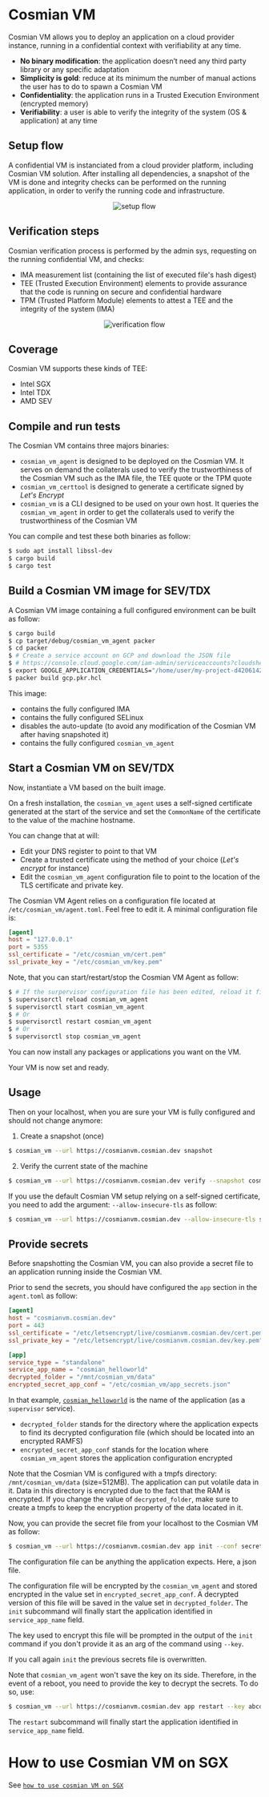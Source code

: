 # Cosmian VM

Cosmian VM allows you to deploy an application on a cloud provider instance, running in a confidential context with verifiability at any time.

- **No binary modification**: the application doesn’t need any third party library or any specific adaptation
- **Simplicity is gold**: reduce at its minimum the number of manual actions the user has to do to spawn a Cosmian VM
- **Confidentiality**: the application runs in a Trusted Execution Environment (encrypted memory)
- **Verifiability**: a user is able to verify the integrity of the system (OS & application) at any time

## Setup flow

A confidential VM is instanciated from a cloud provider platform, including Cosmian VM solution. After installing all dependencies, a snapshot of the VM is done and integrity checks can be performed on the running application, in order to verify the running code and infrastructure.

<p align="center">
  <img src="resources/images/confidential_vm_setup_flow.drawio.svg" alt="setup flow">
</p>

## Verification steps

Cosmian verification process is performed by the admin sys, requesting on the running confidential VM, and checks:

- IMA measurement list (containing the list of executed file's hash digest)
- TEE (Trusted Execution Environment) elements to provide assurance that the code is running on secure and confidential hardware
- TPM (Trusted Platform Module) elements to attest a TEE and the integrity of the system (IMA)

<p align="center">
  <img src="resources/images/confidential_vm_verification_flow.drawio.svg" alt="verification flow">
</p>

## Coverage

Cosmian VM supports these kinds of TEE:
- Intel SGX
- Intel TDX
- AMD SEV

## Compile and run tests

The Cosmian VM contains three majors binaries:
- `cosmian_vm_agent` is designed to be deployed on the Cosmian VM. It serves on demand the collaterals used to verify the trustworthiness of the Cosmian VM such as the IMA file, the TEE quote or the TPM quote
- `cosmian_vm_certtool` is designed to generate a certificate signed by *Let's Encrypt*
- `cosmian_vm` is a CLI designed to be used on your own host. It queries the `cosmian_vm_agent` in order to get the collaterals used to verify the trustworthiness of the Cosmian VM

You can compile and test these both binaries as follow:

```sh
$ sudo apt install libssl-dev
$ cargo build
$ cargo test
```

## Build a Cosmian VM image for SEV/TDX

A Cosmian VM image containing a full configured environment can be built as follow:

```sh
$ cargo build
$ cp target/debug/cosmian_vm_agent packer
$ cd packer
$ # Create a service account on GCP and download the JSON file
$ # https://console.cloud.google.com/iam-admin/serviceaccounts?cloudshell=false&project=MY_PROJECT
$ export GOOGLE_APPLICATION_CREDENTIALS="/home/user/my-project-d42061429e6a.json"
$ packer build gcp.pkr.hcl
```

This image:
- contains the fully configured IMA
- contains the fully configured SELinux 
- disables the auto-update (to avoid any modification of the Cosmian VM after having snapshoted it)
- contains the fully configured `cosmian_vm_agent` 

## Start a Cosmian VM on SEV/TDX

Now, instantiate a VM based on the built image.

On a fresh installation, the `cosmian_vm_agent` uses a self-signed certificate generated at the start of the service and set the `CommonName` of the certificate to the value of the machine hostname. 

You can change that at will:
- Edit your DNS register to point to that VM 
- Create a trusted certificate using the method of your choice (*Let's encrypt* for instance)
- Edit the `cosmian_vm_agent` configuration file to point to the location of the TLS certificate and private key. 

The Cosmian VM Agent relies on a configuration file located at `/etc/cosmian_vm/agent.toml`. Feel free to edit it. 
A minimal configuration file is:

```toml
[agent]
host = "127.0.0.1"
port = 5355
ssl_certificate = "/etc/cosmian_vm/cert.pem"
ssl_private_key = "/etc/cosmian_vm/key.pem"
```

Note, that you can start/restart/stop the Cosmian VM Agent as follow:

```sh
$ # If the surpervisor configuration file has been edited, reload it first
$ supervisorctl reload cosmian_vm_agent
$ supervisorctl start cosmian_vm_agent
$ # Or
$ supervisorctl restart cosmian_vm_agent
$ # Or
$ supervisorctl stop cosmian_vm_agent
 ```

You can now install any packages or applications you want on the VM. 

Your VM is now set and ready.

## Usage

Then on your localhost, when you are sure your VM is fully configured and should not change anymore:

1. Create a snapshot (once)
   
```sh
$ cosmian_vm --url https://cosmianvm.cosmian.dev snapshot
```

2. Verify the current state of the machine

```sh
$ cosmian_vm --url https://cosmianvm.cosmian.dev verify --snapshot cosmian_vm.snapshot  
```

If you use the default Cosmian VM setup relying on a self-signed certificate, you need to add the argument: `--allow-insecure-tls` as follow:

```sh
$ cosmian_vm --url https://cosmianvm.cosmian.dev --allow-insecure-tls snapshot
```

## Provide secrets

Before snapshotting the Cosmian VM, you can also provide a secret file to an application running inside the Cosmian VM. 

Prior to send the secrets, you should have configured the  `app` section in the `agent.toml` as follow:

```toml
[agent]
host = "cosmianvm.cosmian.dev"
port = 443
ssl_certificate = "/etc/letsencrypt/live/cosmianvm.cosmian.dev/cert.pem"
ssl_private_key = "/etc/letsencrypt/live/cosmianvm.cosmian.dev/key.pem"

[app]
service_type = "standalone"
service_app_name = "cosmian_helloworld"
decrypted_folder = "/mnt/cosmian_vm/data"
encrypted_secret_app_conf = "/etc/cosmian_vm/app_secrets.json"
```

In that example, [`cosmian_helloworld`](https://github.com/Cosmian/helloworld-service) is the name of the application (as a `supervisor` service). 
- `decrypted_folder` stands for the directory where the application expects to find its decrypted configuration file (which should be located into an encrypted RAMFS)
- `encrypted_secret_app_conf` stands for the location where `cosmian_vm_agent` stores the application configuration encrypted

Note that the Cosmian VM is configured with a tmpfs directory: `/mnt/cosmian_vm/data` (size=512MB). The application can put volatile data in it. Data in this directory is encrypted due to the fact that the RAM is encrypted. 
If you change the value of `decrypted_folder`, make sure to create a tmpfs to keep the encryption property of the data located in it. 

Now, you can provide the secret file from your localhost to the Cosmian VM as follow:

```sh
$ cosmian_vm --url https://cosmianvm.cosmian.dev app init --conf secrets.json
```

The configuration file can be anything the application expects. Here, a json file. 

The configuration file will be encrypted by the `cosmian_vm_agent` and stored encrypted in the value set in `encrypted_secret_app_conf`. 
A decrypted version of this file will be saved in the value set in `decrypted_folder`. The `init` subcommand will finally start the application identified in `service_app_name` field. 

The key used to encrypt this file will be prompted in the output of the `init` command if you don't provide it as an arg of the command using `--key`.

If you call again `init` the previous secrets file is overwritten. 

Note that `cosmian_vm_agent` won't save the key on its side. Therefore, in the event of a reboot, you need to provide the key to decrypt the secrets. To do so, use: 

```sh
$ cosmian_vm --url https://cosmianvm.cosmian.dev app restart --key abcdefghij0123456789abcdefghij0123456789abcdefghij0123456789
```

The `restart` subcommand will finally start the application identified in `service_app_name` field. 

# How to use Cosmian VM on SGX

See [`how to use cosmian VM on SGX`](resources/sgx/README.md)
